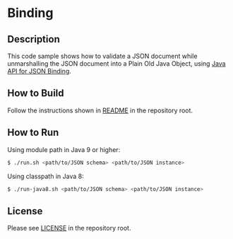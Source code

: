 # Binding

## Description

This code sample shows how to validate a JSON document while unmarshalling the JSON document into a Plain Old Java Object, using [Java API for JSON Binding].

## How to Build

Follow the instructions shown in [README](../README.md) in the repository root.

## How to Run

Using module path in Java 9 or higher:

```bash
$ ./run.sh <path/to/JSON schema> <path/to/JSON instance>
```

Using classpath in Java 8:

```bash
$ ./run-java8.sh <path/to/JSON schema> <path/to/JSON instance>
```

## License

Please see [LICENSE](../LICENSE) in the repository root.

[Java API for JSON Processing]: https://javaee.github.io/jsonp/
[Java API for JSON Binding]: http://json-b.net/

